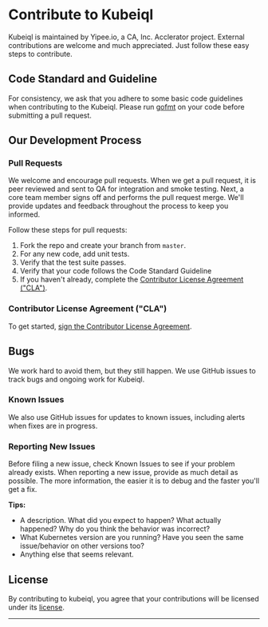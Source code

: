 # Contribute to Kubeiql
Kubeiql is maintained by Yipee.io, a CA, Inc. Acclerator project.  External contributions are welcome and much appreciated. Just follow these easy steps to contribute.

## Code Standard and Guideline
For consistency, we ask that you adhere to some basic code guidelines when contributing to the Kubeiql. Please run [gofmt](https://golang.org/cmd/gofmt/) on your code before submitting a pull request.

## Our Development Process

### Pull Requests
We welcome and encourage pull requests. When we get a pull request, it is peer reviewed and sent to QA for integration and smoke testing. Next, a core team member signs off and performs the pull request merge. We'll provide updates and feedback throughout the process to keep you informed.

Follow these steps for pull requests:

1. Fork the repo and create your branch from `master`.
1. For any new code, add unit tests.
1. Verify that the test suite passes.
1. Verify that your code follows the Code Standard Guideline
1. If you haven't already, complete the [Contributor License Agreement ("CLA")][cla].

### Contributor License Agreement ("CLA")
To get started, <a href="https://www.clahub.com/agreements/yipeeio/kubeiql">sign the Contributor License Agreement</a>.

## Bugs
We work hard to avoid them, but they still happen. We use GitHub issues to track bugs and ongoing work for Kubeiql.

### Known Issues
We also use GitHub issues for updates to known issues, including alerts when fixes are in progress. 

### Reporting New Issues
Before filing a new issue, check Known Issues to see if your problem already exists. When reporting a new issue, provide as much detail as possible. The more information, the easier it is to debug and the faster you'll get a fix. 

**Tips:**

* A description. What did you expect to happen? What actually happened? Why do you think the behavior was incorrect?
* What Kubernetes version are you running? Have you seen the same issue/behavior on other versions too?
* Anything else that seems relevant. 

## License
By contributing to kubeiql, you agree that your contributions will be licensed under its [license][license].

[cla]: https://www.clahub.com/agreements/yipeeio/kubeiql
[license]: /LICENSE

---


